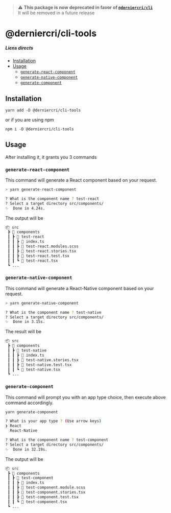 > ⚠️ **This package is now deprecated in favor of [`@derniercri/cli`](https://github.com/derniercri/packages/tree/master/packages/cli)** <br>
It will be removed in a future release

# @derniercri/cli-tools

##### Liens directs

- [Installation](#Installation)
- [Usage](#usage)
  - [`generate-react-component`](#generate-react-component)
  - [`generate-native-component`](#generate-native-component)
  - [`generate-component`](#generate-component)

## Installation

```shell
yarn add -D @derniercri/cli-tools
```

or if you are using npm

```shell
npm i -D @derniercri/cli-tools
```

## Usage

After installing it, it grants you 3 commands

### `generate-react-component`

This command will generate a React component based on your request.

```bash
> yarn generate-react-component

? What is the component name ? test-react
? Select a target directory src/components/
✨  Done in 4.24s.
```

The output will be

```bash
📦 src
 ┣ 📂 components
 ┃ ┣ 📂 test-react
 ┃ ┃ ┣ 📜 index.ts
 ┃ ┃ ┣ 📜 test-react.modules.scss
 ┃ ┃ ┣ 📜 test-react.stories.tsx
 ┃ ┃ ┣ 📜 test-react.test.tsx
 ┃ ┃ ┗ 📜 test-react.tsx
 ┗ ...
```

### `generate-native-component`

This command will generate a React-Native component based on your request.

```bash
> yarn generate-native-component

? What is the component name ? test-native
? Select a target directory src/components/
✨  Done in 3.15s.
```

The result will be

```bash
📦 src
 ┣ 📂 components
 ┃ ┣ 📂 test-native
 ┃ ┃ ┣ 📜 index.ts
 ┃ ┃ ┣ 📜 test-native.stories.tsx
 ┃ ┃ ┣ 📜 test-native.test.tsx
 ┃ ┃ ┗ 📜 test-native.tsx
 ┗ ...
```

### `generate-component`

This command will prompt you with an app type choice, then execute above command accordingly.

```bash
yarn generate-component

? What is your app type ? (Use arrow keys)
❯ React
  React-Native

? What is the component name ? test-component
? Select a target directory src/components/
✨  Done in 32.19s.
```

The output will be

```bash
📦 src
 ┣ 📂 components
 ┃ ┣ 📂 test-component
 ┃ ┃ ┣ 📜 index.ts
 ┃ ┃ ┣ 📜 test-component.module.scss
 ┃ ┃ ┣ 📜 test-component.stories.tsx
 ┃ ┃ ┣ 📜 test-component.test.tsx
 ┃ ┃ ┗ 📜 test-component.tsx
 ┗ ...
```
